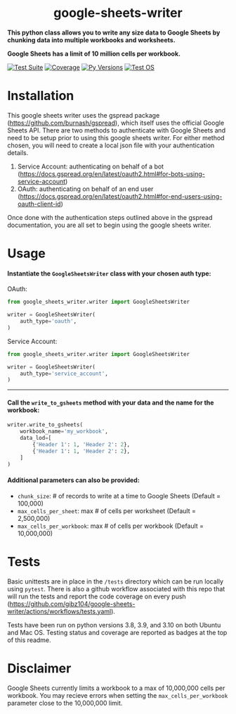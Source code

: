 # <h1 align="center">google-sheets-writer</h1>

**This python class allows you to write any size data to Google Sheets by chunking data into multiple workbooks and worksheets.**

**Google Sheets has a limit of 10 million cells per workbook.**

[![Test Suite](https://github.com/gibz104/google-sheets-writer/actions/workflows/tests.yaml/badge.svg)](https://github.com/gibz104/google-sheets-writer/actions/workflows/tests.yaml)
[![Coverage](https://img.shields.io/endpoint?url=https://gist.githubusercontent.com/gibz104/465cb74d7d8ba19a655fba50d0ce3665/raw/covbadge.json)](https://github.com/gibz104/google-sheets-writer/actions/workflows/tests.yaml)
[![Py Versions](https://img.shields.io/badge/python-3.8_|_3.9_|_3.10-blue.svg)](https://www.python.org/downloads/)
[![Test OS](https://img.shields.io/badge/tested_on-ubuntu_|_mac_os-blue.svg)](https://github.com/gibz104/google-sheets-writer/actions/workflows/tests.yaml)

# Installation
This google sheets writer uses the gspread package (https://github.com/burnash/gspread), which itself uses the official Google Sheets API.  There are two methods to authenticate with Google Sheets and need to be setup prior to using this google sheets writer.  For either method chosen, you will need to create a local json file with your authentication details.

1) Service Account: authenticating on behalf of a bot (https://docs.gspread.org/en/latest/oauth2.html#for-bots-using-service-account)
2) OAuth: authenticating on behalf of an end user (https://docs.gspread.org/en/latest/oauth2.html#for-end-users-using-oauth-client-id)

Once done with the authentication steps outlined above in the gspread documentation, you are all set to begin using the google sheets writer. 

# Usage
#### Instantiate the `GoogleSheetsWriter` class with your chosen auth type:
OAuth:
```python
from google_sheets_writer.writer import GoogleSheetsWriter

writer = GoogleSheetsWriter(
    auth_type='oauth',
)
```
Service Account:
```python
from google_sheets_writer.writer import GoogleSheetsWriter

writer = GoogleSheetsWriter(
    auth_type='service_account',
)
```

---

#### Call the `write_to_gsheets` method with your data and the name for the workbook:
```python
writer.write_to_gsheets(
    workbook_name='my_workbook',
    data_lod=[
        {'Header 1': 1, 'Header 2': 2},
        {'Header 1': 1, 'Header 2': 2},
    ]
)
```
#### Additional parameters can also be provided:
 *  `chunk_size`: # of records to write at a time to Google Sheets (Default = 100,000)<br>
 *  `max_cells_per_sheet`: max # of cells per worksheet (Default = 2,500,000)<br>
 *  `max_cells_per_workbook`: max # of cells per workbook (Default = 10,000,000)<br>

# Tests
Basic unittests are in place in the `/tests` directory which can be run locally using `pytest`.  There is also a github workflow associated with this repo that will run the tests and report the code coverage on every push (https://github.com/gibz104/google-sheets-writer/actions/workflows/tests.yaml).

Tests have been run on python versions 3.8, 3.9, and 3.10 on both Ubuntu and Mac OS.  Testing status and coverage are reported as badges at the top of this readme.

# Disclaimer
Google Sheets currently limits a workbook to a max of 10,000,000 cells per workbook.  You may recieve errors when setting the `max_cells_per_workbook` parameter close to the 10,000,000 limit.

